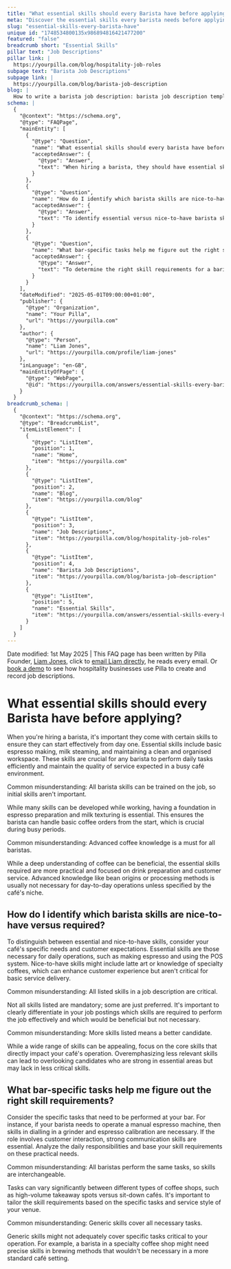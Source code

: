 ```yaml
---
title: "What essential skills should every Barista have before applying?"
meta: "Discover the essential skills every barista needs before applying, including basic espresso making and milk steaming, and learn how to differentiate between necessary and nice-to-have skills."
slug: "essential-skills-every-barista-have"
unique id: "1748534800135x986894816421477200"
featured: "false"
breadcrumb short: "Essential Skills"
pillar text: "Job Descriptions"
pillar link: |
  https://yourpilla.com/blog/hospitality-job-roles
subpage text: "Barista Job Descriptions"
subpage link: |
  https://yourpilla.com/blog/barista-job-description
blog: |
  How to write a barista job description: barista job description template included.
schema: |
  {
    "@context": "https://schema.org",
    "@type": "FAQPage",
    "mainEntity": [
      {
        "@type": "Question",
        "name": "What essential skills should every barista have before applying?",
        "acceptedAnswer": {
          "@type": "Answer",
          "text": "When hiring a barista, they should have essential skills from the outset to ensure effective service from day one. Essential skills for any barista include basic espresso making, milk steaming, and maintaining a clean and organised workspace, vital for handling daily tasks efficiently and maintaining service quality in a busy café environment."
        }
      },
      {
        "@type": "Question",
        "name": "How do I identify which barista skills are nice-to-have versus required?",
        "acceptedAnswer": {
          "@type": "Answer",
          "text": "To identify essential versus nice-to-have barista skills, evaluate your café's specific needs and customer expectations. Essential skills are necessary for daily operations such as espresso making and using the POS system. Nice-to-have skills, like latte art, enhance the customer experience but are not crucial for basic service delivery."
        }
      },
      {
        "@type": "Question",
        "name": "What bar-specific tasks help me figure out the right skill requirements?",
        "acceptedAnswer": {
          "@type": "Answer",
          "text": "To determine the right skill requirements for a barista, assess the specific tasks that need performance at your bar. Necessary skills might include operating a manual espresso machine and strong communication for customer interaction. Identify daily responsibilities and base skill requirements on these practical needs."
        }
      }
    ],
    "dateModified": "2025-05-01T09:00:00+01:00",
    "publisher": {
      "@type": "Organization",
      "name": "Your Pilla",
      "url": "https://yourpilla.com"
    },
    "author": {
      "@type": "Person",
      "name": "Liam Jones",
      "url": "https://yourpilla.com/profile/liam-jones"
    },
    "inLanguage": "en-GB",
    "mainEntityOfPage": {
      "@type": "WebPage",
      "@id": "https://yourpilla.com/answers/essential-skills-every-barista-have"
    }
  }
breadcrumb_schema: |
  {
    "@context": "https://schema.org",
    "@type": "BreadcrumbList",
    "itemListElement": [
      {
        "@type": "ListItem",
        "position": 1,
        "name": "Home",
        "item": "https://yourpilla.com"
      },
      {
        "@type": "ListItem",
        "position": 2,
        "name": "Blog",
        "item": "https://yourpilla.com/blog"
      },
      {
        "@type": "ListItem",
        "position": 3,
        "name": "Job Descriptions",
        "item": "https://yourpilla.com/blog/hospitality-job-roles"
      },
      {
        "@type": "ListItem",
        "position": 4,
        "name": "Barista Job Descriptions",
        "item": "https://yourpilla.com/blog/barista-job-description"
      },
      {
        "@type": "ListItem",
        "position": 5,
        "name": "Essential Skills",
        "item": "https://yourpilla.com/answers/essential-skills-every-barista-have"
      }
    ]
  }
---
```


Date modified: 1st May 2025 | This FAQ page has been written by Pilla Founder, [Liam Jones](https://yourpilla.com/profile/liam-jones), click to [email Liam directly](https://mailto:liam@yourpilla.com), he reads every email. Or [book a demo](https://calendly.com/pilla/demo) to see how hospitality businesses use Pilla to create and record job descriptions.

# What essential skills should every Barista have before applying?

When you're hiring a barista, it's important they come with certain skills to ensure they can start effectively from day one. Essential skills include basic espresso making, milk steaming, and maintaining a clean and organised workspace. These skills are crucial for any barista to perform daily tasks efficiently and maintain the quality of service expected in a busy café environment.

Common misunderstanding: All barista skills can be trained on the job, so initial skills aren't important.

While many skills can be developed while working, having a foundation in espresso preparation and milk texturing is essential. This ensures the barista can handle basic coffee orders from the start, which is crucial during busy periods.

Common misunderstanding: Advanced coffee knowledge is a must for all baristas.

While a deep understanding of coffee can be beneficial, the essential skills required are more practical and focused on drink preparation and customer service. Advanced knowledge like bean origins or processing methods is usually not necessary for day-to-day operations unless specified by the café's niche.

## How do I identify which barista skills are nice-to-have versus required?

To distinguish between essential and nice-to-have skills, consider your café's specific needs and customer expectations. Essential skills are those necessary for daily operations, such as making espresso and using the POS system. Nice-to-have skills might include latte art or knowledge of specialty coffees, which can enhance customer experience but aren't critical for basic service delivery.

Common misunderstanding: All listed skills in a job description are critical.

Not all skills listed are mandatory; some are just preferred. It's important to clearly differentiate in your job postings which skills are required to perform the job effectively and which would be beneficial but not necessary.

Common misunderstanding: More skills listed means a better candidate.

While a wide range of skills can be appealing, focus on the core skills that directly impact your café's operation. Overemphasizing less relevant skills can lead to overlooking candidates who are strong in essential areas but may lack in less critical skills.

## What bar-specific tasks help me figure out the right skill requirements?

Consider the specific tasks that need to be performed at your bar. For instance, if your barista needs to operate a manual espresso machine, then skills in dialling in a grinder and espresso calibration are necessary. If the role involves customer interaction, strong communication skills are essential. Analyze the daily responsibilities and base your skill requirements on these practical needs.

Common misunderstanding: All baristas perform the same tasks, so skills are interchangeable.

Tasks can vary significantly between different types of coffee shops, such as high-volume takeaway spots versus sit-down cafés. It's important to tailor the skill requirements based on the specific tasks and service style of your venue.

Common misunderstanding: Generic skills cover all necessary tasks.

Generic skills might not adequately cover specific tasks critical to your operation. For example, a barista in a specialty coffee shop might need precise skills in brewing methods that wouldn't be necessary in a more standard café setting.